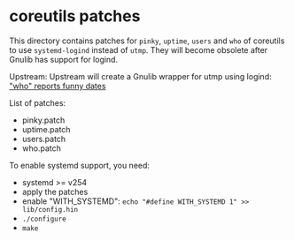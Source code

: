 # coreutils patches

This directory contains patches for `pinky`, `uptime`, `users` and `who` of coreutils to use `systemd-logind` instead of `utmp`. They will become obsolete after Gnulib has support for logind.

Upstream:
Upstream will create a Gnulib wrapper for utmp using logind:
["who" reports funny dates](https://debbugs.gnu.org/cgi/bugreport.cgi?bug=64937)

List of patches:
* pinky.patch
* uptime.patch
* users.patch
* who.patch

To enable systemd support, you need:
* systemd >= v254
* apply the patches
* enable "WITH_SYSTEMD": `echo "#define WITH_SYSTEMD 1" >> lib/config.hin`
* `./configure`
* `make`
